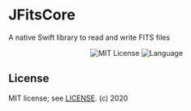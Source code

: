 # JFitsCore

A native Swift library to read and write FITS files

<p align="center">
<img src="https://img.shields.io/badge/license-MIT-brightgreen.svg" alt="MIT License">
<img src="https://img.shields.io/github/languages/top/brampf/jfitscore?color=bright" alt="Language">
</p>

## License

MIT license; see [LICENSE](LICENSE.md).
(c) 2020